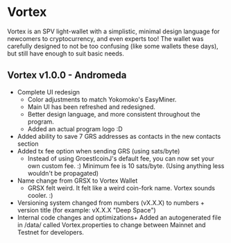 # Vortex

Vortex is an SPV light-wallet with a simplistic, minimal design language for newcomers to cryptocurrency, and even experts too! The wallet was carefully designed to not be too confusing (like some wallets these days), but still have enough to suit basic needs.

Vortex v1.0.0 - Andromeda
-------
+ Complete UI redesign
  - Color adjustments to match Yokomoko's EasyMiner.
  - Main UI has been refreshed and redesigned.
  - Better design language, and more consistent throughout the program.
  - Added an actual program logo :D
+ Added ability to save 7 GRS addresses as contacts in the new contacts section
+ Added tx fee option when sending GRS (using sats/byte)
  - Instead of using GroestlcoinJ's default fee, you can now set your own custom fee. :) Minimum fee is 10 sats/byte. (Using anything less wouldn't be propagated)
+ Name change from GRSX to Vortex Wallet 
  - GRSX felt weird. It felt like a weird coin-fork name. Vortex sounds cooler. :)
+ Versioning system changed from numbers (vX.X.X) to numbers + version title (for example: vX.X.X "Deep Space")
+ Internal code changes and optimizations+ Added an autogenerated file in /data/ called Vortex.properties to change between Mainnet and Testnet for developers.
